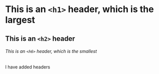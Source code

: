 # This is an `<h1>` header, which is the largest

## This is an `<h2>` header

###### This is an `<h6>` header, which is the smallest
I have added headers
